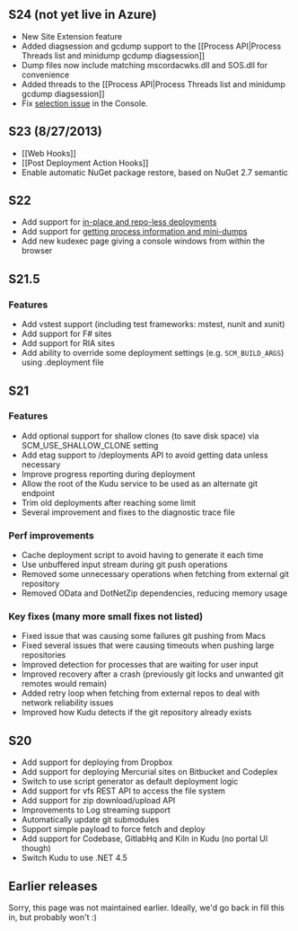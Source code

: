 ## S24 (not yet live in Azure)
* New Site Extension feature
* Added diagsession and gcdump support to the [[Process API|Process Threads list and minidump gcdump diagsession]]
* Dump files now include matching mscordacwks.dll and SOS.dll for convenience
* Added threads to the [[Process API|Process Threads list and minidump gcdump diagsession]]
* Fix [selection issue](https://github.com/chrisdone/jquery-console/issues/32) in the Console.

## S23 (8/27/2013)
* [[Web Hooks]]
* [[Post Deployment Action Hooks]]
* Enable automatic NuGet package restore, based on NuGet 2.7 semantic

## S22
* Add support for [in-place and repo-less deployments](https://github.com/projectkudu/kudu/wiki/Deploying-inplace-and-without-repository)
* Add support for [getting process information and mini-dumps](https://github.com/projectkudu/kudu/wiki/Process-list-and-minidump)
* Add new kudexec page giving a console windows from within the browser

## S21.5

### Features
* Add vstest support (including test frameworks: mstest, nunit and xunit)
* Add support for F# sites
* Add support for RIA sites
* Add ability to override some deployment settings (e.g. `SCM_BUILD_ARGS`) using .deployment file

## S21

### Features
* Add optional support for shallow clones (to save disk space) via SCM_USE_SHALLOW_CLONE setting
* Add etag support to /deployments API to avoid getting data unless necessary
* Improve progress reporting during deployment
* Allow the root of the Kudu service to be used as an alternate git endpoint
* Trim old deployments after reaching some limit
* Several improvement and fixes to the diagnostic trace file

### Perf improvements
* Cache deployment script to avoid having to generate it each time
* Use unbuffered input stream during git push operations
* Removed some unnecessary operations when fetching from external git repository
* Removed OData and DotNetZip dependencies, reducing memory usage

### Key fixes (many more small fixes not listed)
* Fixed issue that was causing some failures git pushing from Macs
* Fixed several issues that were causing timeouts when pushing large repositories
* Improved detection for processes that are waiting for user input
* Improved recovery after a crash (previously git locks and unwanted git remotes would remain)
* Added retry loop when fetching from external repos to deal with network reliability issues
* Improved how Kudu detects if the git repository already exists

## S20
* Add support for deploying from Dropbox
* Add support for deploying Mercurial sites on Bitbucket and Codeplex
* Switch to use script generator as default deployment logic
* Add support for vfs REST API to access the file system
* Add support for zip download/upload API
* Improvements to Log streaming support
* Automatically update git submodules
* Support simple payload to force fetch and deploy
* Add support for Codebase, GitlabHq and Kiln in Kudu (no portal UI though)
* Switch Kudu to use .NET 4.5

## Earlier releases

Sorry, this page was not maintained earlier. Ideally, we'd go back in fill this in, but probably won't :)